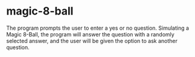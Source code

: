 # magic-8-ball
The program prompts the user to enter a yes or no question. Simulating a Magic 8-Ball, the program will answer the question with a randomly selected answer, and the user will be given the option to ask another question.
